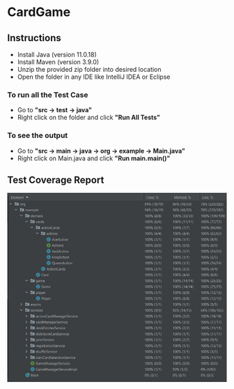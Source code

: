 # CardGame
## Instructions
- Install Java (version 11.0.18)
- Install Maven (version 3.9.0)
- Unzip the provided zip folder into desired location
- Open the folder in any IDE like IntelliJ IDEA or Eclipse

### To run all the Test Case
- Go to **"src -> test -> java"**
- Right click on the folder and click **"Run All Tests"**

### To see the output
- Go to **"src -> main -> java -> org -> example -> Main.java"**
- Right click on Main.java and click **"Run main.main()"**


## Test Coverage Report
![Test_Coverage_Report](./Test_Coverage_Report.jpg)
